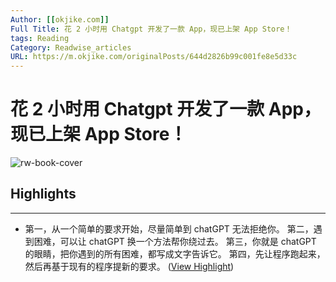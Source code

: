 ```yaml
---
Author: [[okjike.com]]
Full Title: 花 2 小时用 Chatgpt 开发了一款 App，现已上架 App Store！
tags: Reading
Category: Readwise_articles
URL: https://m.okjike.com/originalPosts/644d2826b99c001fe8e5d33c
---
```

# 花 2 小时用 Chatgpt 开发了一款 App，现已上架 App Store！

![rw-book-cover](https://cdnv2.ruguoapp.com/FiY6TkZmnXYenpWPvbwH4HuItRtMv3.jpg?imageMogr2/auto-orient/thumbnail/300x2000%3E/quality/70/interlace/1)

## Highlights
---
- 第一，从一个简单的要求开始，尽量简单到 chatGPT 无法拒绝你。 
  第二，遇到困难，可以让 chatGPT 换一个方法帮你绕过去。 
  第三，你就是 chatGPT 的眼睛，把你遇到的所有困难，都写成文字告诉它。 
  第四，先让程序跑起来，然后再基于现有的程序提新的要求。 ([View Highlight](https://read.readwise.io/read/01h356fw8c91614etxeyvkksb3))
